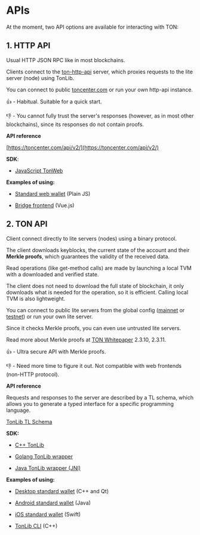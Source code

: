 # APIs

At the moment, two API options are available for interacting with TON:

## 1. HTTP API

Usual HTTP JSON RPC like in most blockchains.

Clients connect to the [ton-http-api](https://github.com/toncenter/ton-http-api) server, which proxies requests to the lite server (node) using TonLib.

You can connect to public [toncenter.com](https://toncenter.com) or run your own http-api instance.

👍 - Habitual. Suitable for a quick start.

👎 - You cannot fully trust the server's responses (however, as in most other blockchains), since its responses do not contain proofs.

**API reference**

[https://toncenter.com/api/v2/](https://toncenter.com/api/v2/)

**SDK**:

- [JavaScript TonWeb](https://github.com/toncenter/tonweb)

**Examples of using:**

- [Standard web wallet](https://github.com/toncenter/ton-wallet) (Plain JS)

- [Bridge frontend](https://github.com/ton-blockchain/bridge) (Vue.js)


## 2. TON API

   Client connect directly to lite servers (nodes) using a binary protocol.

   The client downloads keyblocks, the current state of the account and their **Merkle proofs**, which guarantees the validity of the received data.

   Read operations (like get-method calls) are made by launching a local TVM with a downloaded and verified state.

   The client does not need to download the full state of blockchain, it only downloads what is needed for the operation, so it is efficient. Calling local TVM is also lightweight.

   You can connect to public lite servers from the global config ([mainnet](https://ton.org/global-config.json) or [testnet](https://newton-blockchain.github.io/testnet-global.config.json)) or run your own lite server.

   Since it checks Merkle proofs, you can even use untrusted lite servers.

   Read more about Merkle proofs at [TON Whitepaper](https://ton-blockchain.github.io/docs/ton.pdf) 2.3.10, 2.3.11.

   👍 - Ultra secure API with Merkle proofs. 

   👎 - Need more time to figure it out. Not compatible with web frontends (non-HTTP protocol).

  **API reference**

  Requests and responses to the server are described by a TL schema, which allows you to generate a typed interface for a specific programming language.

  [TonLib TL Schema](https://github.com/newton-blockchain/ton/blob/master/tl/generate/scheme/tonlib_api.tl)

   **SDK:**
   
   - [C++ TonLib](https://github.com/newton-blockchain/ton/tree/master/example/cpp)

   - [Golang TonLib wrapper](https://github.com/ton-blockchain/tonlib-go)
   
   - [Java TonLib wrapper (JNI)](https://github.com/ton-blockchain/tonlib-java)
   
   **Examples of using:**

   - [Desktop standard wallet](https://github.com/newton-blockchain/wallet-desktop) (C++ and Qt)

   - [Android standard wallet](https://github.com/trm-dev/wallet-android) (Java)  

   - [iOS standard wallet](https://github.com/trm-dev/wallet-ios) (Swift)

   - [TonLib CLI](https://github.com/newton-blockchain/ton/blob/master/tonlib/tonlib/tonlib-cli.cpp) (C++)